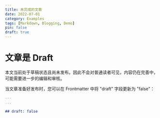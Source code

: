```yaml
---
title: 未完成的文章
date: 2022-07-01
category: Examples
tags: [Markdown, Blogging, Demo]
pin: false
draft: true
---
```


# 文章是 Draft

本文当前处于草稿状态且尚未发布。因此不会对普通读者可见，内容仍在完善中，可能需要进一步的编辑和审核。

当文章准备好发布时，您可以在 Frontmatter 中将 "draft" 字段更新为 "false"：

```markdown
---
...

## draft: false
```
